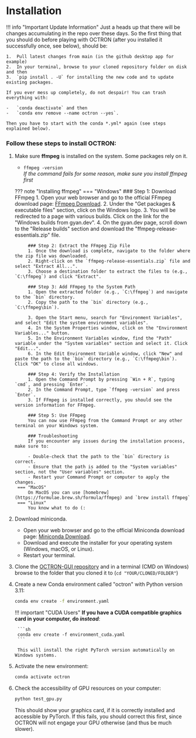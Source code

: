 # Installation

!!! info "Important Update Information"
    Just a heads up that there will be changes accumulating in the repo over these days. 
    So the first thing that you should do before playing with OCTRON (after you installed it successfully once, see below), should be:

    1.  Pull latest changes from main (in the github desktop app for example)
    2.  In your terminal, browse to your cloned repository folder on disk and then
    3.  `pip install . -U` for installing the new code and to update existing packages.

    If you ever mess up completely, do not despair! You can trash everything with:

    -   `conda deactivate` and then
    -   `conda env remove --name octron --yes`.

    Then you have to start with the conda *.yml* again (see steps explained below).

### Follow these steps to install OCTRON: 

1. Make sure **ffmpeg** is installed on the system. Some packages rely on it.<br>
    - `ffmpeg -version`<br>
        *If the command fails for some reason, make sure you install ffmpeg first*

    ??? note "Installing ffmpeg"
        === "Windows"
            ### Step 1: Download FFmpeg
            1. Open your web browser and go to the official FFmpeg download page: [FFmpeg Download](https://ffmpeg.org/download.html).
            2. Under the "Get packages & executable files" section, click on the Windows logo.
            3. You will be redirected to a page with various builds. Click on the link for the "Windows builds from gyan.dev".
            4. On the gyan.dev page, scroll down to the "Release builds" section and download the "ffmpeg-release-essentials.zip" file.

            ### Step 2: Extract the FFmpeg Zip File
            1. Once the download is complete, navigate to the folder where the zip file was downloaded.
            2. Right-click on the `ffmpeg-release-essentials.zip` file and select "Extract All...".
            3. Choose a destination folder to extract the files to (e.g., `C:\ffmpeg`) and click "Extract".

            ### Step 3: Add FFmpeg to the System Path
            1. Open the extracted folder (e.g., `C:\ffmpeg`) and navigate to the `bin` directory.
            2. Copy the path to the `bin` directory (e.g., `C:\ffmpeg\bin`).

            3. Open the Start menu, search for "Environment Variables", and select "Edit the system environment variables".
            4. In the System Properties window, click on the "Environment Variables..." button.
            5. In the Environment Variables window, find the "Path" variable under the "System variables" section and select it. Click "Edit...".
            6. In the Edit Environment Variable window, click "New" and paste the path to the `bin` directory (e.g., `C:\ffmpeg\bin`). Click "OK" to close all windows.

            ### Step 4: Verify the Installation
            1. Open the Command Prompt by pressing `Win + R`, typing `cmd`, and pressing `Enter`.
            2. In the Command Prompt, type `ffmpeg -version` and press `Enter`.
            3. If FFmpeg is installed correctly, you should see the version information for FFmpeg.

            ### Step 5: Use FFmpeg
            You can now use FFmpeg from the Command Prompt or any other terminal on your Windows system.

            ### Troubleshooting
            If you encounter any issues during the installation process, make sure to:

            - Double-check that the path to the `bin` directory is correct.
            - Ensure that the path is added to the "System variables" section, not the "User variables" section.
            - Restart your Command Prompt or computer to apply the changes.
        === "MacOS"
            On MacOS you can use [homebrew](https://formulae.brew.sh/formula/ffmpeg) and `brew install ffmpeg`
        === "Linux"
            You know what to do (:

2. Download miniconda. <br>
    - Open your web browser and go to the official Miniconda download page: [Miniconda Download](https://docs.conda.io/en/latest/miniconda.html). 
    - Download and execute the installer for your operating system (Windows, macOS, or Linux). 
    - Restart your terminal.

3. Clone the [OCTRON-GUI repository](https://github.com/horsto/OCTRON-GUI) and in a terminal (CMD on Windows) browse to the folder that you cloned it to (`cd "YOUR/CLONED/FOLDER"`)

4. Create a new Conda environment called "octron" with Python version 3.11:
    ```sh
    conda env create -f environment.yaml
    ```

    !!! important "CUDA Users"
        **If you have a CUDA compatible graphics card in your computer, do *instead***:

        ```sh
        conda env create -f environment_cuda.yaml
        ```

        This will install the right PyTorch version automatically on Windows systems.

5. Activate the new environment:
    ```sh
    conda activate octron
    ```
6. Check the accessibility of GPU resources on your computer:
    ```sh
    python test_gpu.py
    ```
    This should show your graphics card, if it is correctly installed and accessible by PyTorch. If this fails, you should correct this first, since OCTRON will not engage your GPU otherwise (and thus be much slower).
